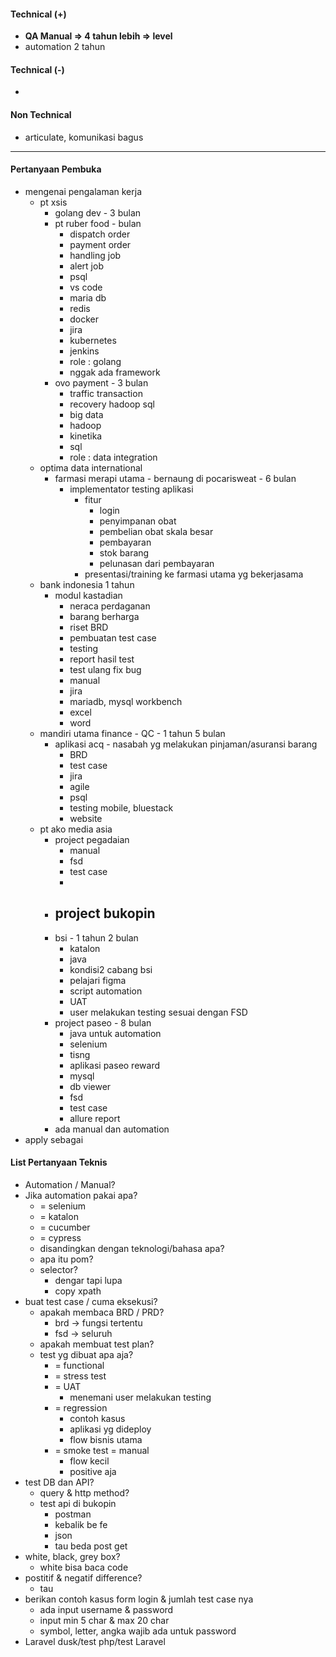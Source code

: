 #### Technical (+) 

- **QA Manual => 4 tahun lebih => level**  
- automation 2 tahun
	
#### Technical (-)  

- 

#### Non Technical  

- articulate, komunikasi bagus

---

#### Pertanyaan Pembuka

- mengenai pengalaman kerja  
	- pt xsis
		 - golang dev - 3 bulan
		 - pt ruber food - bulan
			 - dispatch order
			 - payment order
			 - handling job
			 - alert job
			 - psql
			 - vs code
			 - maria db
			 - redis
			 - docker
			 - jira
			 - kubernetes
			 - jenkins
			 - role : golang
			 - nggak ada framework
		 - ovo payment - 3 bulan
			 - traffic transaction
			 - recovery hadoop sql
			 - big data
			 - hadoop
			 - kinetika
			 - sql
			 - role : data integration
	 - optima data international
		 - farmasi merapi utama - bernaung di pocarisweat - 6 bulan
			 - implementator testing aplikasi
				 - fitur
					 - login
					 - penyimpanan obat
					 - pembelian obat skala besar
					 - pembayaran
					 - stok barang
					 - pelunasan dari pembayaran
				 - presentasi/training ke farmasi utama yg bekerjasama
	 - bank indonesia 1 tahun
		 - modul kastadian
			 - neraca perdaganan
			 - barang berharga
			 - riset BRD
			 - pembuatan test case
			 - testing
			 - report hasil test
			 - test ulang fix bug
			 - manual
			 - jira
			 - mariadb, mysql workbench
			 - excel
			 - word
	 - mandiri utama finance - QC - 1 tahun 5 bulan
		 - aplikasi acq - nasabah yg melakukan pinjaman/asuransi barang
			 - BRD
			 - test case
			 - jira
			 - agile
			 - psql
			 - testing mobile, bluestack
			 - website
	 - pt ako media asia
		 - project pegadaian
			 - manual
			 - fsd
			 - test case
			 - 
		 - project bukopin
			 - 
		 - bsi - 1 tahun 2 bulan
			 - katalon
			 - java
			 - kondisi2 cabang bsi
			 - pelajari figma
			 - script automation
			 - UAT
			 - user melakukan testing sesuai dengan FSD
		 - project paseo - 8 bulan
			 - java untuk automation
			 - selenium
			 - tisng
			 - aplikasi paseo reward
			 - mysql
			 - db viewer
			 - fsd
			 - test case
			 - allure report
		 - ada manual dan automation
- apply sebagai


#### List Pertanyaan Teknis

- Automation / Manual?  
- Jika automation pakai apa?
	- = selenium
	- = katalon
	- = cucumber
	- = cypress
	- disandingkan dengan teknologi/bahasa apa?
	- apa itu pom?
	- selector?
		- dengar tapi lupa
		- copy xpath
- buat test case / cuma eksekusi?
	- apakah membaca BRD / PRD?
		- brd -> fungsi tertentu
		- fsd -> seluruh
	- apakah membuat test plan?
	- test yg dibuat apa aja?
		- = functional
		- = stress test
		- = UAT
			- menemani user melakukan testing
		- = regression
			- contoh kasus
			- aplikasi yg dideploy
			- flow bisnis utama
		- = smoke test = manual
			- flow kecil
			- positive aja
- test DB dan API?
	- query & http method?
	- test api di bukopin
		- postman
		- kebalik be fe
		- json
		- tau beda post get
- white, black, grey box?
	- white bisa baca code
- postitif & negatif difference?
	- tau
- berikan contoh kasus form login & jumlah test case nya
	- ada input username & password
	- input min 5 char & max 20 char
	- symbol, letter, angka wajib ada untuk password
- Laravel dusk/test php/test Laravel
